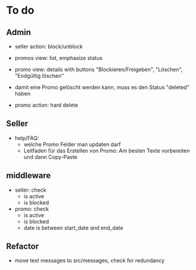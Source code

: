 # To do

## Admin

- seller action: block/unblock

- promos view: list, emphasize status
- promo view: details with buttons "Blockieren/Freigeben", "Löschen", "Endgültig löschen"
- damit eine Promo gelöscht werden kann, muss es den Status "deleted" haben
- promo action: hard delete

## Seller

- help/FAQ:
  - welche Promo Felder man updaten darf
  - Leitfaden für das Erstellen von Promo: Am besten Texte vorbereiten und dann Copy-Paste

## middleware

- seller: check
  - is active
  - is blocked
- promo: check
  - is active
  - is blocked
  - date is between start_date and end_date

## Refactor

- move text messages to src/messages, check for redundancy
